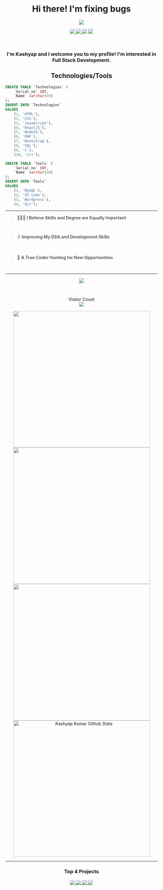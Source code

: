 <h1 align="center">
  Hi there! I'm fixing bugs
</h1>

<div align="center">
  <img src="https://media3.giphy.com/media/UQDSBzfyiBKvgFcSTw/200w.webp?cid=ecf05e47w621yq200j8rrdrgeing4vqvtvd6x6titbp7tmn8&rid=200w.webp&ct=g">
</div>

<p align="center">
  <a href="https://www.instagram.com/codingomega/" alt="Instgram Follow">
    <img src="https://img.shields.io/badge/Instagram-ef2b42?style=for-the-badge&logo=instagram&logoColor=white"/>
  </a>
  <a href="http://kashyapkumar.netlify.app/" alt="Website">
    <img src="https://img.shields.io/badge/website-059862?style=for-the-badge&logoColor=white"/>
  <a href="https://www.linkedin.com/in/kashyapkumar/" alt="Linkedin">
    <img src="https://img.shields.io/badge/LinkedIn-1b5be5?style=for-the-badge&logo=linkedin&logoColor=white"/></a>
  </a>
  <a href="https://www.youtube.com/c/codingomega/" alt="Linkedin">
    <img src="https://img.shields.io/badge/youtube-fb3536.svg?&style=for-the-badge&logo=youtube&logoColor=white"/></a>
  </a>
</p>

<br>

<h3 align="center">
  I'm Kashyap and I welcome you to my profile! I'm interested in Full Stack Development.
</h3>

<h2 align="center">Technologies/Tools</h2>

```sql
CREATE TABLE `Technologies` (
    `Serial_no` INT,
    `Name` varchar(50)
);
INSERT INTO `Technologies`
VALUES 
    (1, 'HTML'),
    (2, 'CSS'),
    (3, 'JavaScript'),
    (4, 'ReactJS'),
    (5, 'NodeJS'),
    (6, 'PHP'),
    (7, 'Bootstrap'),
    (8, 'SQL'),
    (9, 'C'),
    (10, 'C++');

CREATE TABLE `Tools` (
    `Serial_no` INT,
    `Name` varchar(50)
);
INSERT INTO `Tools`
VALUES 
    (1, 'MySQL'),
    (2, 'VS Code'),
    (3, 'Wordpress'),
    (4, 'Git');
```

<hr style="color: #06d6a0">

> 🙋🏻‍♂️ **I Believe Skills and Degree are Equally Important**
<br>

> ✌️ **Improving My DSA and Development Skills**
<br>

> 💬 **A True Coder Hunting for New Opportunities**
<br>

<hr>

<p align="center">
  <img src="https://activity-graph.herokuapp.com/graph?username=kashyapkumar-pdf&theme=nord&bg_color=2e3440&color=2ef2a7&line=2ef2a7&point=efefef&area=true&area_color=2ef2a7">
</p>

<br>

<p align="center"> 
  Visitor Count<br>
  <img src="https://profile-counter.glitch.me/kashyapkumar-pdf/count.svg" />
</p>

<div align="center">
  <img width="450px" src="https://github-readme-stats.vercel.app/api?username=kashyapkumar-pdf&&show_icons=true&title_color=2ef2a7&icon_color=2ef2a7&text_color=efefef&bg_color=2E3440&hide_border=true">
  <img width="450px" src="https://leetcode.card.workers.dev/KashyapKumar?theme=nord&font=baloo">
  <img width="450px" src="https://github-readme-stats.vercel.app/api/top-langs/?username=kashyapkumar-pdf&theme=nord&hide=jupyter%20notebook&layout=compact&langs_count=8&bg_color=2E3440&title_color=2ef2a7&hide_border=true">
  <img width="450px" src="https://github-readme-streak-stats.herokuapp.com/?user=kashyapkumar-pdf&theme=nord&hide_border=true" alt="Kashyap Kumar Github Stats" />
</div> 

<hr>

<h3 align="center">Top 4 Projects</h3>
<div align="center">
  <a href="https://github.com/kashyapkumar-pdf/Bookmarker">
    <img align="center" src="https://github-readme-stats.vercel.app/api/pin/?username=kashyapkumar-pdf&repo=Bookmarker" />
  </a>
  <a href="https://github.com/kashyapkumar-pdf/EasyParking">
    <img align="center" src="https://github-readme-stats.vercel.app/api/pin/?username=kashyapkumar-pdf&repo=EasyParking" />
  </a>
  <a href="https://github.com/kashyapkumar-pdf/Comment-System">
    <img align="center" src="https://github-readme-stats.vercel.app/api/pin/?username=kashyapkumar-pdf&repo=Comment-System" />
  </a>
  <a href="https://github.com/kashyapkumar-pdf/StocksStore">
    <img align="center" src="https://github-readme-stats.vercel.app/api/pin/?username=kashyapkumar-pdf&repo=StocksStore" />
  </a>
</div>
